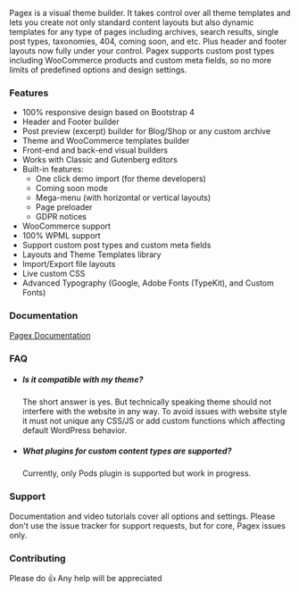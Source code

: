 Pagex is a visual theme builder. It takes control over all theme templates and lets you create not only standard content layouts but also dynamic templates for any type of pages including archives, search results, single post types, taxonomies, 404, coming soon, and etc. Plus header and footer layouts now fully under your control. Pagex supports custom post types including WooCommerce products and custom meta fields, so no more limits of predefined options and design settings.

### Features
- 100% responsive design based on Bootstrap 4
- Header and Footer builder
- Post preview (excerpt) builder for Blog/Shop or any custom archive
- Theme and WooCommerce templates builder
- Front-end and back-end visual builders
- Works with Classic and Gutenberg editors
- Built-in features:
    - One click demo import (for theme developers)
    - Coming soon mode
    - Mega-menu (with horizontal or vertical layouts)
    - Page preloader
    - GDPR notices
 - WooCommerce support
- 100% WPML support
- Support custom post types and custom meta fields
- Layouts and Theme Templates library
- Import/Export file layouts
- Live custom CSS
- Advanced Typography (Google, Adobe Fonts (TypeKit), and Custom Fonts)

### Documentation
[Pagex Documentation](https://github.com/komarovartem/pagex/wiki)

### FAQ
- ##### Is it compatible with my theme?
  The short answer is yes. But technically speaking theme should not interfere with the website in any way. To avoid issues with website style it must not unique any CSS/JS or add custom functions which affecting default WordPress behavior.
- ##### What plugins for custom content types are supported?
  Currently, only Pods plugin is supported but work in progress.

### Support
Documentation and video tutorials cover all options and settings. Please don't use the issue tracker for support requests, but for core, Pagex issues only.

### Contributing
Please do :thumbsup: Any help will be appreciated
